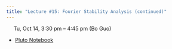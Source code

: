 ```yaml
---
title: "Lecture #15: Fourier Stability Analysis (continued)"
---
```


&nbsp;&nbsp;&nbsp;&nbsp;&nbsp;Tu, Oct 14, 3:30 pm – 4:45 pm (Bo Guo)

- [Pluto Notebook](../pluto_notebooks/Lec15_fourier_stability_continued.html)
